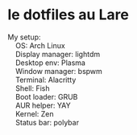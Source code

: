 # le dotfiles au Lare
My setup:  
&nbsp;&nbsp;&nbsp;&nbsp;OS: Arch Linux\
&nbsp;&nbsp;&nbsp;&nbsp;Display manager: lightdm\
&nbsp;&nbsp;&nbsp;&nbsp;Desktop env: Plasma\
&nbsp;&nbsp;&nbsp;&nbsp;Window manager: bspwm\
&nbsp;&nbsp;&nbsp;&nbsp;Terminal: Alacritty\
&nbsp;&nbsp;&nbsp;&nbsp;Shell: Fish\
&nbsp;&nbsp;&nbsp;&nbsp;Boot loader: GRUB\
&nbsp;&nbsp;&nbsp;&nbsp;AUR helper: YAY\
&nbsp;&nbsp;&nbsp;&nbsp;Kernel: Zen\
&nbsp;&nbsp;&nbsp;&nbsp;Status bar: polybar

